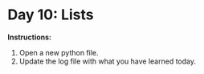 # Day 10: Lists
**Instructions:** 
1. Open a new python file.
2. Update the log file with what you have learned today.

